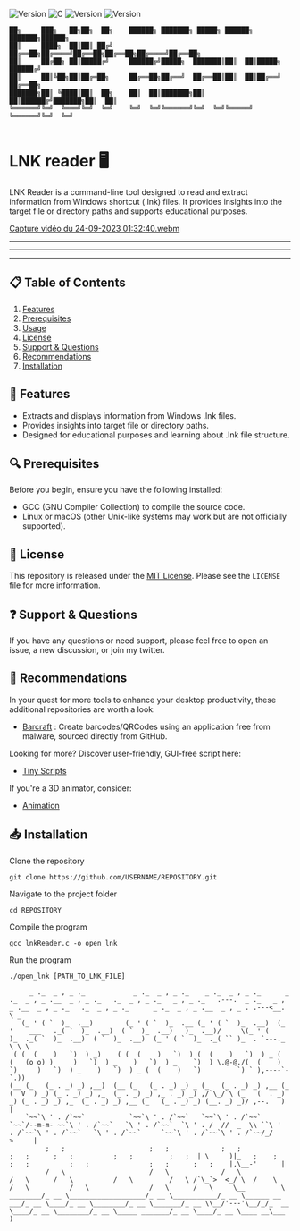 ![Version](https://img.shields.io/badge/PRE_ALPHA-red) ![C](https://img.shields.io/badge/C-GCC-purple)
![Version](https://img.shields.io/badge/LINUX-yellow) ![Version](https://img.shields.io/badge/MacOS-white) 
```
██╗     ███╗   ██╗██╗  ██╗    ██████╗ ███████╗ █████╗ ██████╗ ███████╗██████╗ 
██║     ████╗  ██║██║ ██╔╝    ██╔══██╗██╔════╝██╔══██╗██╔══██╗██╔════╝██╔══██╗
██║     ██╔██╗ ██║█████╔╝     ██████╔╝█████╗  ███████║██║  ██║█████╗  ██████╔╝
██║     ██║╚██╗██║██╔═██╗     ██╔══██╗██╔══╝  ██╔══██║██║  ██║██╔══╝  ██╔══██╗
███████╗██║ ╚████║██║  ██╗    ██║  ██║███████╗██║  ██║██████╔╝███████╗██║  ██║
╚══════╝╚═╝  ╚═══╝╚═╝  ╚═╝    ╚═╝  ╚═╝╚══════╝╚═╝  ╚═╝╚═════╝ ╚══════╝╚═╝  ╚═╝
                                                                              
```


#  LNK reader 🖥️

LNK Reader is a command-line tool designed to read and extract information from Windows shortcut (.lnk) files. It provides insights into the target file or directory paths and supports educational purposes.

[Capture vidéo du 24-09-2023 01:32:40.webm](https://github.com/SECRET-GUEST/windows_link_reader/assets/92639080/f92222d6-e028-4166-8e6d-a9c7bd40f144)


---
---
---

## 📋 Table of Contents

1. [Features](#-features)
2. [Prerequisites](#-prerequisites)
3. [Usage](#-usage)
4. [License](#-license)
5. [Support & Questions](#-support--questions)
6. [Recommendations](#-recommendations)
7. [Installation](#-installation)
<!-- 3. [to do](#-todo) -->
## 🌟 Features

- Extracts and displays information from Windows .lnk files.
- Provides insights into target file or directory paths.
- Designed for educational purposes and learning about .lnk file structure.



## 🔍 Prerequisites

Before you begin, ensure you have the following installed:

- GCC (GNU Compiler Collection) to compile the source code.
- Linux or macOS (other Unix-like systems may work but are not officially supported).


<!--
## 🛠️ TODO

1.
2.
-->

## 📜 License

This repository is released under the [MIT License](LICENSE). Please see the `LICENSE` file for more information.


## ❓ Support & Questions

If you have any questions or need support, please feel free to open an issue, a new discussion, or join my twitter.


## 💎 Recommendations  

In your quest for more tools to enhance your desktop productivity, these additional repositories are worth a look:

- [Barcraft](https://github.com/SECRET-GUEST/barcraft) : Create barcodes/QRCodes using an application free from malware, sourced directly from GitHub.

Looking for more? Discover user-friendly, GUI-free script here: 
- [Tiny Scripts](https://github.com/SECRET-GUEST/tiny-scripts)

If you're a 3D animator, consider:
- [Animation](https://github.com/SECRET-GUEST/animation)



## 📥 Installation


Clone the repository
```
git clone https://github.com/USERNAME/REPOSITORY.git
```
Navigate to the project folder
```
cd REPOSITORY
```
Compile the program
```
gcc lnkReader.c -o open_lnk
```
Run the program
```
./open_lnk [PATH_TO_LNK_FILE]
```

```
     _ ._  _ , _ ._            _ ._  _ , _ ._    _ ._  _ , _ ._      _ ._  _ , _ .__  _ , _ ._   ._  _ , _ ._   _ , _ ._   .---.  _ ._   _ , _ .__  _ , _ ._   ._  _ , _ ._      _ ._  _ , _ .__  _ , _ . .---<__. \ _
   (_ ' ( `  )_  .__)        (_ ' ( `  )_  .__ (_ ' ( `  )_  .__)  (_ '    ___   ._( `  )_  .__)  ( `  )_  .__)   )_  .__)/     \(_ ' (    )_  ._( `  )_  .__)  ( `  )_  .__)  (_ ' ( `  )_  ._( `` )_  . `---._  \ \ \
 ( (  (    )   `)  ) _)    ( (  (    )   `)  ) (  (    )   `)  ) _ (  (   (o o) )     )   `)  ) _    )   `)  ) _    `)  ) \.@-@./(  (    )   `)     )   `)  ) _    )   `)  ) _ (  (    )   `)         `) ` ),----`- `.))  
(__ (_   (_ . _) _) ,__)  (__ (_   (_ . _) _) _ (_   (_ . _) _) ,__ (_   (  V  ) _) (_ . _) _) ,_  (_ . _) _) ,_ . _) _) ,/`\_/`\ (_   (  . _) _) (_ . _) _) ,_  (_ . _) _) ,__ (_   (_ . _) _) (__. _) _)/ ,--.   )  |
    `~~`\ ' . /`~~`           `~~`\ ' . /`~~`   `~~`\ ' . /`~~`     `~~`/--m-m- ~~`\ ' . /`~~`   `\ ' . /`~~`  `\ ' . /  //  _  \\ ``\ '  . /`~~`\ ' . /`~~`   `\ ' . /`~~`     `~~`\ ' . /`~~`\ ' . /`~~/_/    >     |
         ;   ;                     ;   ;             ;   ;               ;   ;      ;   ;          ;   ;         ;   ;  | \     )|_   ;    ;      ;   ;          ;   ;               ;   ;      ;   ;    |,\__-'      |
         /   \                     /   \             /   \               /   \      /   \          /   \         /   \ /`\_`>  <_/ \  /    \      /   \          /   \               /   \      /   \     \__         \
________/_ __ \___________________/_ __ \___________/_ __ \______ __ ___/_ __ \____/_ __ \________/_ __ \_______/_ __ \\__/'---'\__/_/_  __ \____/_ __ \________/_ __ \_____ _______/_ __ \____/_ __ \____ __\___      )
```
